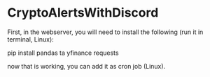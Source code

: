 # CryptoAlertsWithDiscord

First, in the webserver, you will need to install the following (run it in terminal, Linux):

pip install pandas ta yfinance requests

now that is working, you can add it as cron job (Linux).
